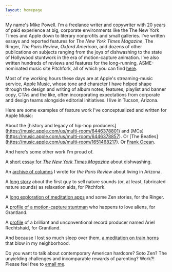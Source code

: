 ```yaml
---
layout: homepage
---
```


My name's Mike Powell. I’m a freelance writer and copywriter with 20 years of paid experience at big, corporate environments like the The New York Times and Apple down to literary nonprofits and small galleries. I’ve written essays and reported features for _The New York Times Magazine_, The Ringer, _The Paris Review_, _Oxford American_, and dozens of other publications on subjects ranging from the joys of dishwashing to the state of Hollywood stuntwork in the era of motion-capture animation. I've also written hundreds of reviews and features for the long-running, ASME-nominated music site Pitchfork, all of which you can find [here](https://pitchfork.com/staff/mike-powell/). 

Most of my working hours these days are at Apple's streaming-music service, Apple Music, whose tone and character I have helped shape through the design and writing of album notes, features, playlist and banner copy, CTAs and the like, often incorporating expectations from corporate and design teams alongside editorial initiatives. I live in Tucson, Arizona.

Here are some examples of feature work I've conceptualized and written for Apple Music: 

About the [history and legacy of hip-hop producers] (https://music.apple.com/us/multi-room/6446378801) and [MCs] (https://music.apple.com/us/multi-room/6446378857). Or [The Beatles] (https://music.apple.com/us/multi-room/1651468217). Or [Frank Ocean](https://music.apple.com/us/multi-room/1632462027). 

And here's some other work I'm proud of. 

A [short essay for _The New York Times Magazine_](https://www.nytimes.com/2019/06/04/magazine/letter-of-recommendation-washing-dishes.html) about dishwashing.

An [archive of columns](https://www.theparisreview.org/blog/tag/zonies/) I wrote for _the Paris Review_ about living in Arizona.

A [long story](https://pitchfork.com/features/cover-story/reader/natural-selection/) about the first guy to sell nature sounds (or, at least, fabricated nature sounds) as relaxation aids, for Pitchfork.

A [long exploration of meditation apps](https://www.theringer.com/tech/2018/10/25/18010314/meditation-headspace-insight-timer-apps) and some Zen stories, for the Ringer.

A [profile of a motion-capture stuntman](http://grantland.com/features/stuntman-hollywood-motion-capture-reuben-langdon/) who happens to love aliens, for Grantland.

A [profile](http://grantland.com/features/ariel-rechtshaid-producer-vampire-weekend-haim-sky-ferreira-snoop-lion-justin-bieber/) of a brilliant and unconventional record producer named Ariel Rechtshaid, for Grantland.

And because I lost so much sleep over them, [a meditation on train horns](https://theconcourse.deadspin.com/train-horns-that-keep-my-wife-and-i-awake-at-night-ran-1686084634) that blow in my neighborhood.

Do you want to talk about contemporary American hardcore? Soto Zen? The unyielding challenges and incomparable rewards of parenting? Work?! Please feel free to [email me](mailto:revelatory@gmail.com).

